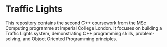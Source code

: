 # Traffic Lights

This repository contains the second C++ coursework from the MSc Computing programme at Imperial College London. It focuses on building a Traffic Lights system, demonstrating C++ programming skills, problem-solving, and Object Oriented Programming principles.
